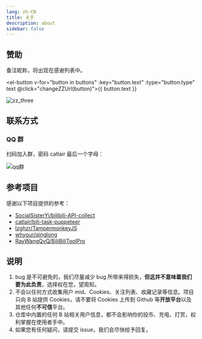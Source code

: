 ```yaml
---
lang: zh-CN
title: 关于
description: about
sidebar: false
---
```


## 赞助

备注昵称，将出现在感谢列表中。

<el-button v-for="button in buttons" :key="button.text" :type="button.type" text @click="changeZZUrl(button)">{{ button.text }}</el-button>

<img :class="zzClass" :src="zzUrl" alt="zz_three"/>

## 联系方式

### QQ 群

扫码加入群，密码 catlair 最后一个字母：

![qq群](/images/qq_group.png)

## 参考项目

感谢以下项目提供的参考：

- [SocialSisterYi/bilibili-API-collect](https://github.com/SocialSisterYi/bilibili-API-collect)
- [catlair/bili-task-puppeteer](https://github.com/catlair/bili-task-puppeteer)
- [lzghzr/TampermonkeyJS](https://github.com/lzghzr/TampermonkeyJS)
- [whyour/qinglong](https://github.com/whyour/qinglong)
- [RayWangQvQ/BiliBiliToolPro](https://github.com/RayWangQvQ/BiliBiliToolPro)

## 说明

1. bug 是不可避免的，我们尽量减少 bug 所带来得损失，**但这并不意味着我们要为此负责**，选择权在您，望周知。
2. 不会以任何方式收集用户 mid、Cookies、关注列表、收藏记录等信息。项目只向 B 站提供 Cookies，请不要将 Cookies 上传到 Github 等**开放平台**以及其他任何**不可信**平台。
3. 仓库中内置的任何 B 站相关用户信息，都不会影响你的投币、充电、打赏，权利掌握在使用者手中。
4. 如果您有任何疑问，请提交 issue，我们会尽快给予回复。

<script setup lang="ts">
import zz_three from '@imgs/zz_three.png';
import zz_alipay from '@imgs/zz_alipay.png';
import zz_weixin from '@imgs/zz_weixin.png';
import zz_qq from '@imgs/zz_qq.png';
import { ref } from 'vue';

const zzUrls = {
  all: zz_three,
  alipay: zz_alipay,
  weixin: zz_weixin,
  qq: zz_qq,
}
const zzUrl = ref(zz_three);
const zzClass = ref('');

const buttons = [
  { type: 'primary', text: '全部' , url: 'all'},
  { type: 'primary', text: '支付宝', url: 'alipay' },
  { type: 'primary', text: '微信' , url: 'weixin'},
  { type: 'primary', text: 'QQ' , url: 'qq'},
] as const

function changeZZUrl(button) {
  zzUrl.value = zzUrls[button.url];
  if (button.url === 'all') {
    zzClass.value = '';
  } else {
    zzClass.value = 'zz'
  }
}
</script>

<style>
img.zz{
  display: block;
  width: 400px;
}
</style>
